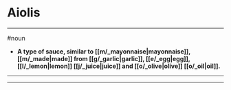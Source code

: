 # Aiolis
---
#noun
- **A type of sauce, similar to [[m/_mayonnaise|mayonnaise]], [[m/_made|made]] from [[g/_garlic|garlic]], [[e/_egg|egg]], [[l/_lemon|lemon]] [[j/_juice|juice]] and [[o/_olive|olive]] [[o/_oil|oil]].**
---
---
